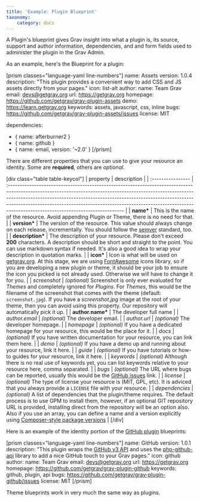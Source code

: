 ```yaml
---
title: 'Example: Plugin Blueprint'
taxonomy:
    category: docs
---
```


A Plugin's blueprint gives Grav insight into what a plugin is, its source, support and author information, dependencies, and and form fields used to administer the plugin in the Grav Admin.

As an example, here's the Blueprint for a plugin:

[prism classes="language-yaml line-numbers"]
name: Assets
version: 1.0.4
description: "This plugin provides a convenient way to add CSS and JS assets directly from your pages."
icon: list-alt
author:
  name: Team Grav
  email: devs@getgrav.org
  url: https://getgrav.org
homepage: https://github.com/getgrav/grav-plugin-assets
demo: https://learn.getgrav.org
keywords: assets, javascript, css, inline
bugs: https://github.com/getgrav/grav-plugin-assets/issues
license: MIT

dependencies:
  - { name: afterburner2 }
  - { name: github }
  - { name: email, version: '~2.0' }
[/prism]

There are different properties that you can use to give your resource an identity. Some are **required**, others are _optional_.

[div class="table table-keycol"]
|      property     |                                                                                                                                                                                description                                                                                                                                                                                |
| :---------------- | :------------------------------------------------------------------------------------------------------------------------------------------------------------------------------------------------------------------------------------------------------------------------------------------------------------------------------------------------------------------------ |
| __name*__         | This is the name of the resource. Avoid appending Plugin or Theme, there is no need for that.                                                                                                                                                                                                                                                                              |
| __version*__      | The version of the resource. This value should always change on each release, incrementally. You should follow the [semver](http://semver.org/) standard, too.                                                                                                                                                                                                            |
| __description*__  | The description of your resource. Please don't exceed **200** characters. A description should be short and straight to the point. You can use markdown syntax if needed. It's also a good idea to wrap your description in quotation marks.                                                                                                                              |
| __icon*__         | Icon is what will be used on [getgrav.org](https://getgrav.org). At this stage, we are using [FontAwesome](http://fortawesome.github.io/Font-Awesome/icons/) icons library, so if you are developing a new plugin or theme, it should be your job to ensure the icon you picked is not already used. Otherwise we will have to change it for you.                          |
| _screenshot_      | _(optional)_ Screenshot is only ever evaluated for _Themes_ and completely ignored for _Plugins_. For _Themes_, this would be the filename of the screenshot that comes with the theme (default: `screenshot.jpg`). If you have a _screenshot.jpg_ image at the root of your theme, then you can avoid using this property. Our repository will automatically pick it up. |
| __author.name*__  | The developer full name                                                                                                                                                                                                                                                                                                                                                   |
| _author.email_    | _(optional)_ The developer email.                                                                                                                                                                                                                                                                                                                                                      |
| _author.url_      | _(optional)_ The developer homepage.                                                                                                                                                                                                                                                                                                                                      |
| _homepage_        | _(optional)_ If you have a dedicated homepage for your resource, this would be the place for it.                                                                                                                                                                                                                                                                          |
| _docs_            | _(optional)_ If you have written documentation for your resource, you can link them here.                                                                                                                                                                                                                                                                                 |
| _demo_            | _(optional)_ If you have a demo up and running about your resource, link it here.                                                                                                                                                                                                                                                                                         |
| _guide_           | _(optional)_ If you have tutorials or how-to guides for your resource, link it here.                                                                                                                                                                                                                                                                                      |
| _keywords_        | _(optional)_ Although there is no real use of keywords yet, you can list keywords relative to your resource here, comma separated.                                                                                                                                                                                                                                        |
| _bugs_            | _(optional)_ The URL where bugs can be reported, usually this would be the [GitHub issues](https://guides.github.com/features/issues/) link.                                                                                                                                                                                                                              |
| _license_         | _(optional)_ The type of license your resource is (MIT, GPL, etc). It is adviced that you always provide a `LICENSE` file with your resource.                                                                                                                                                                                                                             |
| _dependencies_    | _(optional)_ A list of dependencies that the plugin/theme requires.  The default process is to use GPM to install them, however, if an optional GIT repository URL is provided, installing direct from the repository will be an option also. Also if you use an array, you can define a name and a version explicitly using [Composer-style package versions](https://getcomposer.org/doc/articles/versions.md) |
[/div]

Here is an example of the identity portion of the [GitHub plugin](https://github.com/getgrav/grav-plugin-github) blueprints:

[prism classes="language-yaml line-numbers"]
name: GitHub
version: 1.0.1
description: "This plugin wraps the [GitHub v3 API](https://developer.github.com/v3/) and uses the [php-github-api](https://github.com/KnpLabs/php-github-api/) library to add a nice GitHub touch to your Grav pages."
icon: github
author:
  name: Team Grav
  email: devs@getgrav.org
  url: https://getgrav.org
homepage: https://github.com/getgrav/grav-plugin-github
keywords: github, plugin, api
bugs: https://github.com/getgrav/grav-plugin-github/issues
license: MIT
[/prism]

Theme blueprints work in very much the same way as plugins.
